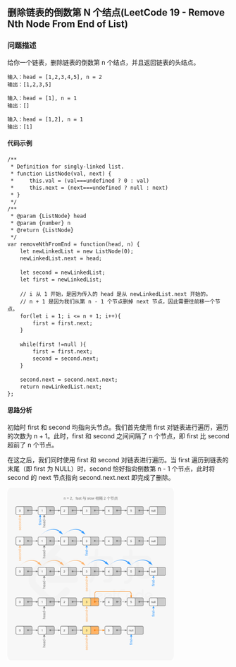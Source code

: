 ## 删除链表的倒数第 N 个结点(LeetCode 19 - Remove Nth Node From End of List)

### 问题描述
给你一个链表，删除链表的倒数第 n 个结点，并且返回链表的头结点。

```
输入：head = [1,2,3,4,5], n = 2
输出：[1,2,3,5]
```

```
输入：head = [1], n = 1
输出：[]
```

```
输入：head = [1,2], n = 1
输出：[1]
```

#### 代码示例

```
/**
 * Definition for singly-linked list.
 * function ListNode(val, next) {
 *     this.val = (val===undefined ? 0 : val)
 *     this.next = (next===undefined ? null : next)
 * }
 */
/**
 * @param {ListNode} head
 * @param {number} n
 * @return {ListNode}
 */
var removeNthFromEnd = function(head, n) {
    let newLinkedList = new ListNode(0);
    newLinkedList.next = head;

    let second = newLinkedList;
    let first = newLinkedList;

    // i 从 1 开始，是因为传入的 head 是从 newLinkedList.next 开始的。
    // n + 1 是因为我们从第 n - 1 个节点删掉 next 节点，因此需要往前移一个节点。
    for(let i = 1; i <= n + 1; i++){
        first = first.next;
    }

    while(first !=null ){
        first = first.next;
        second = second.next;
    }

    second.next = second.next.next;
    return newLinkedList.next;
};
```

#### 思路分析

初始时 first 和 second 均指向头节点。我们首先使用 first 对链表进行遍历，遍历的次数为 n + 1。此时，first 和 second 之间间隔了 n 个节点，即 first 比 second 超前了 n 个节点。

在这之后，我们同时使用 first 和 second 对链表进行遍历。当 first 遍历到链表的末尾（即 first 为 NULL）时，second 恰好指向倒数第 n - 1 个节点，此时将 second 的 next 节点指向 second.next.next 即完成了删除。

<img src="../../assets/linked-list/linked-list-7.png" alt="avatar" width="75%" height="75%">